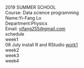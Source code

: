 2019 SUMMER SCHOOL <br/>
Course: Data science programming <br/>
Name:Yi-Fang Lo <br/>
Department:Physics <br/>
Email: yifang255@gmail.com <br/>
schedule <br/>
week1 <br/>
08 July install R and RStudio
[work1](https://vladislav292.github.io/2019summer-datasciece/work1/1.html) <br/>
week2 <br/>
week3<br/>
week4
